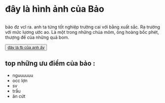 <!DOCTYPE html>
<html>
    <head>
        <meta charset="UTF-8">
        <title>
            phucdz okkkkk vcl
        </title>
    </head>
    <body>
        <h1>
            đây là hình ảnh của Bảo
        </h1>
        <img src="https://i1-vnexpress.vnecdn.net/2015/03/19/trong-2309-1426757891.jpg?w=680&h=0&q=100&dpr=1&fit=crop&s=KxjEeNVOxWYN3mHTgtQXeA" alt="">
        <p>
            bảo đz vcl ra. anh ta từng tốt nghiệp trường cai với bằng xuất sắc. Ra trường với mức lương ước ao. Là một trong những chúa mõm, ông hoàng bốc phét, thượng đế của những quả bom.
        </p>
        <button>
            <!-- <a href="https://www.facebook.com/the.tranquang.923">
                đây là fb của anh ấy
            </a> -->
            <a href="https://www.facebook.com/profile.php?id=100046009243346">
                đây là fb của anh ấy
            </a>
        </button>
        <h2>top những ưu điểm của bảo :</h2>
        <ul>
            <li>nguuuuuu</li>
            <li>occ lợn</li>
            <li>sv</li>
            <li>trẩu</li>
            <li>ăn cứt</li>
        </ul>
    </body>
</html>
